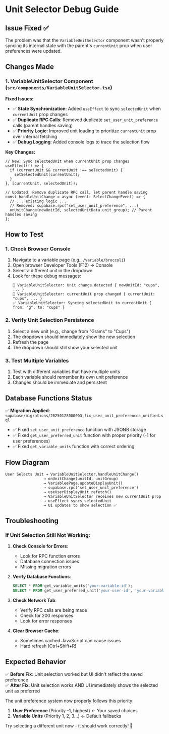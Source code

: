# Unit Selector Debug Guide

## Issue Fixed ✅
The problem was that the `VariableUnitSelector` component wasn't properly syncing its internal state with the parent's `currentUnit` prop when user preferences were updated.

## Changes Made

### 1. VariableUnitSelector Component (`src/components/VariableUnitSelector.tsx`)

**Fixed Issues:**
- ✅ **State Synchronization**: Added `useEffect` to sync `selectedUnit` when `currentUnit` prop changes
- ✅ **Duplicate RPC Calls**: Removed duplicate `set_user_unit_preference` calls (parent handles saving)
- ✅ **Priority Logic**: Improved unit loading to prioritize `currentUnit` prop over internal fetching
- ✅ **Debug Logging**: Added console logs to trace the selection flow

**Key Changes:**
```tsx
// New: Sync selectedUnit when currentUnit prop changes
useEffect(() => {
  if (currentUnit && currentUnit !== selectedUnit) {
    setSelectedUnit(currentUnit);
  }
}, [currentUnit, selectedUnit]);

// Updated: Remove duplicate RPC call, let parent handle saving
const handleUnitChange = async (event: SelectChangeEvent) => {
  // ... existing logic ...
  // Removed: supabase.rpc("set_user_unit_preference", ...)
  onUnitChange(newUnitId, selectedUnitData.unit_group); // Parent handles saving
};
```

## How to Test

### 1. Check Browser Console
1. Navigate to a variable page (e.g., `/variable/broccoli`)
2. Open browser Developer Tools (F12) → Console
3. Select a different unit in the dropdown
4. Look for these debug messages:
   ```
   🔄 VariableUnitSelector: Unit change detected { newUnitId: "cups", ... }
   🔄 VariableUnitSelector: currentUnit prop changed { currentUnit: "cups", ... }
   ✅ VariableUnitSelector: Syncing selectedUnit to currentUnit { from: "g", to: "cups" }
   ```

### 2. Verify Unit Selection Persistence
1. Select a new unit (e.g., change from "Grams" to "Cups")
2. The dropdown should immediately show the new selection
3. Refresh the page
4. The dropdown should still show your selected unit

### 3. Test Multiple Variables
1. Test with different variables that have multiple units
2. Each variable should remember its own unit preference
3. Changes should be immediate and persistent

## Database Functions Status

✅ **Migration Applied**: `supabase/migrations/20250128000003_fix_user_unit_preferences_unified.sql`
- ✅ Fixed `set_user_unit_preference` function with JSONB storage
- ✅ Fixed `get_user_preferred_unit` function with proper priority (-1 for user preferences)
- ✅ Fixed `get_variable_units` function with correct ordering

## Flow Diagram

```
User Selects Unit → VariableUnitSelector.handleUnitChange() 
                 → onUnitChange(unitId, unitGroup)
                 → VariableePage.updateDisplayUnit()
                 → supabase.rpc('set_user_unit_preference')
                 → useUserDisplayUnit.refetch()
                 → VariableUnitSelector receives new currentUnit prop
                 → useEffect syncs selectedUnit
                 → UI updates to show selection ✅
```

## Troubleshooting

### If Unit Selection Still Not Working:

1. **Check Console for Errors**:
   - Look for RPC function errors
   - Database connection issues
   - Missing migration errors

2. **Verify Database Functions**:
   ```sql
   SELECT * FROM get_variable_units('your-variable-id');
   SELECT * FROM get_user_preferred_unit('your-user-id', 'your-variable-id');
   ```

3. **Check Network Tab**:
   - Verify RPC calls are being made
   - Check for 200 responses
   - Look for error responses

4. **Clear Browser Cache**:
   - Sometimes cached JavaScript can cause issues
   - Hard refresh (Ctrl+Shift+R)

## Expected Behavior

✅ **Before Fix**: Unit selection worked but UI didn't reflect the saved preference  
✅ **After Fix**: Unit selection works AND UI immediately shows the selected unit as preferred

The unit preference system now properly follows this priority:
1. **User Preference** (Priority -1, highest) ← Your saved choices
2. **Variable Units** (Priority 1, 2, 3...) ← Default fallbacks

Try selecting a different unit now - it should work correctly! 🎉